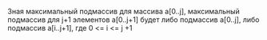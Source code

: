 Зная максимальный подмассив для массива a[0..j], максимальный подмассив
для j+1 элементов a[0..j+1] будет либо подмассив a[0..j], либо подмассив
a[i..j+1], где 0 <= i <= j +1
